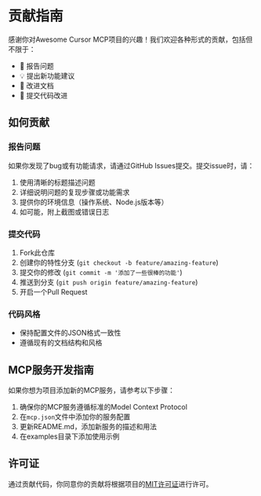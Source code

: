 # 贡献指南

感谢你对Awesome Cursor MCP项目的兴趣！我们欢迎各种形式的贡献，包括但不限于：

- 🐛 报告问题
- 💡 提出新功能建议
- 📝 改进文档
- 🔧 提交代码改进

## 如何贡献

### 报告问题

如果你发现了bug或有功能请求，请通过GitHub Issues提交。提交issue时，请：

1. 使用清晰的标题描述问题
2. 详细说明问题的复现步骤或功能需求
3. 提供你的环境信息（操作系统、Node.js版本等）
4. 如可能，附上截图或错误日志

### 提交代码

1. Fork此仓库
2. 创建你的特性分支 (`git checkout -b feature/amazing-feature`)
3. 提交你的修改 (`git commit -m '添加了一些很棒的功能'`)
4. 推送到分支 (`git push origin feature/amazing-feature`)
5. 开启一个Pull Request

### 代码风格

- 保持配置文件的JSON格式一致性
- 遵循现有的文档结构和风格

## MCP服务开发指南

如果你想为项目添加新的MCP服务，请参考以下步骤：

1. 确保你的MCP服务遵循标准的Model Context Protocol
2. 在`mcp.json`文件中添加你的服务配置
3. 更新README.md，添加新服务的描述和用法
4. 在examples目录下添加使用示例

## 许可证

通过贡献代码，你同意你的贡献将根据项目的[MIT许可证](LICENSE)进行许可。 